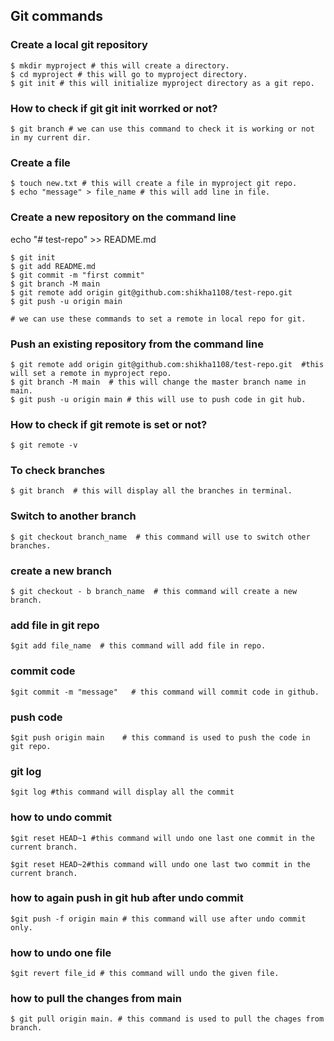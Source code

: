 ## Git  commands

### Create a local git repository

```shell
$ mkdir myproject # this will create a directory.
$ cd myproject # this will go to myproject directory.
$ git init # this will initialize myproject directory as a git repo.
 ```

 ### How to check if git git init worrked or not?
 ```shell
$ git branch # we can use this command to check it is working or not in my current dir.
 ```

### Create a file

 ```shell
$ touch new.txt # this will create a file in myproject git repo.
$ echo "message" > file_name # this will add line in file.
 ```

### Create a new repository on the command line
echo "# test-repo" >> README.md
```shell
$ git init
$ git add README.md
$ git commit -m "first commit"
$ git branch -M main
$ git remote add origin git@github.com:shikha1108/test-repo.git
$ git push -u origin main

# we can use these commands to set a remote in local repo for git.
```

### Push an existing repository from the command line
```shell
$ git remote add origin git@github.com:shikha1108/test-repo.git  #this will set a remote in myproject repo.
$ git branch -M main  # this will change the master branch name in main.
$ git push -u origin main # this will use to push code in git hub. 
```
### How to check if git remote is set or not?
```shell
$ git remote -v
```
### To check branches
```shell
$ git branch  # this will display all the branches in terminal.
```
### Switch to another branch
``` shell
$ git checkout branch_name  # this command will use to switch other branches.
```

### create a new branch
```shell
$ git checkout - b branch_name  # this command will create a new branch.
```
### add file in git repo
```shell
$git add file_name  # this command will add file in repo.
```

### commit code
```shell
$git commit -m "message"   # this command will commit code in github.
```

### push code
```shell
$git push origin main    # this command is used to push the code in git repo.
```
### git log
```shell
$git log #this command will display all the commit
```

### how to undo commit
```shell
$git reset HEAD~1 #this command will undo one last one commit in the current branch.

$git reset HEAD~2#this command will undo one last two commit in the current branch.

```
### how to again push in git hub after undo commit
```shell
$git push -f origin main # this command will use after undo commit only.
```

### how to undo one file 
```shell
$git revert file_id # this command will undo the given file.
```
### how to pull the changes from main
```shell
$ git pull origin main. # this command is used to pull the chages from branch.
```

